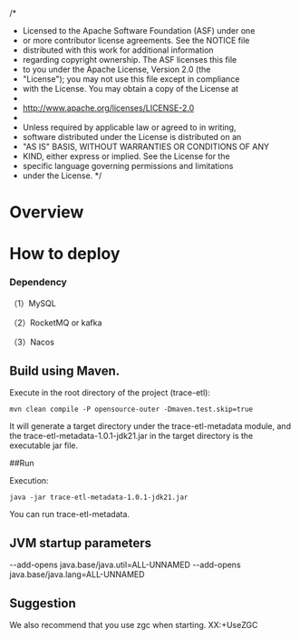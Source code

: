 /*
 * Licensed to the Apache Software Foundation (ASF) under one
 * or more contributor license agreements.  See the NOTICE file
 * distributed with this work for additional information
 * regarding copyright ownership.  The ASF licenses this file
 * to you under the Apache License, Version 2.0 (the
 * "License"); you may not use this file except in compliance
 * with the License.  You may obtain a copy of the License at
 *
 *   http://www.apache.org/licenses/LICENSE-2.0
 *
 * Unless required by applicable law or agreed to in writing,
 * software distributed under the License is distributed on an
 * "AS IS" BASIS, WITHOUT WARRANTIES OR CONDITIONS OF ANY
 * KIND, either express or implied.  See the License for the
 * specific language governing permissions and limitations
 * under the License.
 */

# Overview

# How to deploy

### Dependency

（1）MySQL

（2）RocketMQ or kafka

（3）Nacos

## Build using Maven.

Execute in the root directory of the project (trace-etl):

`mvn clean compile -P opensource-outer -Dmaven.test.skip=true`

It will generate a target directory under the trace-etl-metadata module, and the trace-etl-metadata-1.0.1-jdk21.jar in
the target directory is the executable jar file.

##Run

Execution:

`java -jar trace-etl-metadata-1.0.1-jdk21.jar`

You can run trace-etl-metadata.

## JVM startup parameters
--add-opens java.base/java.util=ALL-UNNAMED --add-opens java.base/java.lang=ALL-UNNAMED

## Suggestion
We also recommend that you use zgc when starting. XX:+UseZGC